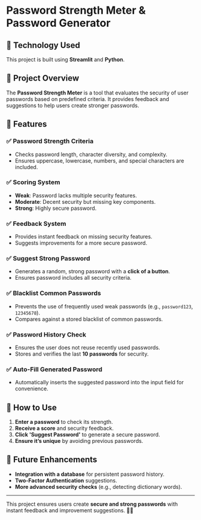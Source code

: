 # Password Strength Meter & Password Generator

## 🔹 Technology Used

This project is built using **Streamlit** and **Python**.

## 🔹 Project Overview

The **Password Strength Meter** is a tool that evaluates the security of user passwords based on predefined criteria. It provides feedback and suggestions to help users create stronger passwords.

## 🔹 Features

### ✅ Password Strength Criteria

- Checks password length, character diversity, and complexity.
- Ensures uppercase, lowercase, numbers, and special characters are included.

### ✅ Scoring System

- **Weak**: Password lacks multiple security features.
- **Moderate**: Decent security but missing key components.
- **Strong**: Highly secure password.

### ✅ Feedback System

- Provides instant feedback on missing security features.
- Suggests improvements for a more secure password.

### ✅ Suggest Strong Password

- Generates a random, strong password with a **click of a button**.
- Ensures password includes all security criteria.

### ✅ Blacklist Common Passwords

- Prevents the use of frequently used weak passwords (e.g., `password123`, `12345678`).
- Compares against a stored blacklist of common passwords.

### ✅ Password History Check

- Ensures the user does not reuse recently used passwords.
- Stores and verifies the last **10 passwords** for security.

### ✅ Auto-Fill Generated Password

- Automatically inserts the suggested password into the input field for convenience.

## 🚀 How to Use

1. **Enter a password** to check its strength.
2. **Receive a score** and security feedback.
3. **Click 'Suggest Password'** to generate a secure password.
4. **Ensure it’s unique** by avoiding previous passwords.

## 🔹 Future Enhancements

- **Integration with a database** for persistent password history.
- **Two-Factor Authentication** suggestions.
- **More advanced security checks** (e.g., detecting dictionary words).

---

This project ensures users create **secure and strong passwords** with instant feedback and improvement suggestions. 🔐🚀
